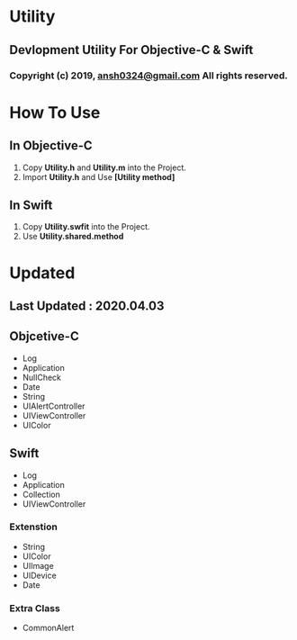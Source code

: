 # Utility

## Devlopment Utility For Objective-C & Swift

### Copyright (c) 2019, ansh0324@gmail.com All rights reserved.



# How To Use

## In Objective-C

1. Copy **Utility.h** and **Utility.m** into the Project.
2. Import **Utility.h** and Use **[Utility method]**

## In Swift

1. Copy **Utility.swfit** into the Project.
2. Use **Utility.shared.method**



# Updated
## Last Updated : 2020.04.03

## Objcetive-C
 - Log
 - Application
 - NullCheck
 - Date
 - String
 - UIAlertController
 - UIViewController
 - UIColor

## Swift
 - Log
 - Application
 - Collection
 - UIViewController
 
 ### Extenstion
 - String
 - UIColor
 - UIImage
 - UIDevice
 - Date
 
 ### Extra Class
  - CommonAlert
